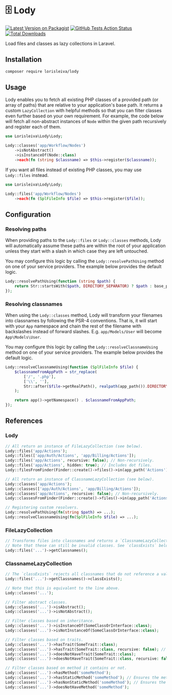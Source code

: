 # 🗄 Lody

[![Latest Version on Packagist](https://img.shields.io/packagist/v/lorisleiva/lody.svg)](https://packagist.org/packages/lorisleiva/lody)
[![GitHub Tests Action Status](https://img.shields.io/github/workflow/status/lorisleiva/lody/Tests?label=tests)](https://github.com/lorisleiva/lody/actions?query=workflow%3ATests+branch%3Amain)
[![Total Downloads](https://img.shields.io/packagist/dt/lorisleiva/lody.svg)](https://packagist.org/packages/lorisleiva/lody)

Load files and classes as lazy collections in Laravel.

## Installation

```bash
composer require lorisleiva/lody
```

## Usage

Lody enables you to fetch all existing PHP classes of a provided path (or array of paths) that are relative to your application's base path. It returns a custom `LazyCollection` with helpful methods so that you can filter classes even further based on your own requirement. For example, the code below will fetch all non-abstract instances of `Node` within the given path recursively and register each of them.

``` php
use Lorisleiva\Lody\Lody;

Lody::classes('app/Workflow/Nodes')
    ->isNotAbstract()
    ->isInstanceOf(Node::class)
    ->each(fn (string $classname) => $this->register($classname));
```

If you want all files instead of existing PHP classes, you may use `Lody::files` instead.

``` php
use Lorisleiva\Lody\Lody;

Lody::files('app/Workflow/Nodes')
    ->each(fn (SplFileInfo $file) => $this->register($file));
```

## Configuration

### Resolving paths

When providing paths to the `Lody::files` or `Lody::classes` methods, Lody will automatically assume these paths are within the root of your application unless they start with a slash in which case they are left untouched.

You may configure this logic by calling the `Lody::resolvePathUsing` method on one of your service providers. The example below provides the default logic.

```php
Lody::resolvePathUsing(function (string $path) {
    return Str::startsWith($path, DIRECTORY_SEPARATOR) ? $path : base_path($path);
});
```

### Resolving classnames

When using the `Lody::classes` method, Lody will transform your filenames into classnames by following the PSR-4 conventions. That is, it will start with your `App` namespace and chain the rest of the filename with backslashes instead of forward slashes. E.g. `app/Models/User` will become `App\Models\User`.

You may configure this logic by calling the `Lody::resolveClassnameUsing` method on one of your service providers. The example below provides the default logic.

```php
Lody::resolveClassnameUsing(function (SplFileInfo $file) {
    $classnameFromAppPath = str_replace(
        ['/', '.php'],
        ['\\', ''],
        Str::after($file->getRealPath(), realpath(app_path()).DIRECTORY_SEPARATOR)
    );

    return app()->getNamespace() . $classnameFromAppPath;
});
```

## References

### Lody

```php
// All return an instance of FileLazyCollection (see below).
Lody::files('app/Actions');
Lody::files(['app/Auth/Actions', 'app/Billing/Actions']);
Lody::files('app/Actions', recursive: false); // Non-recursively.
Lody::files('app/Actions', hidden: true); // Includes dot files.
Lody::filesFromFinder(Finder::create()->files()->in(app_path('Actions'))->depth(1)); // With custom finder.

// All return an instance of ClassnameLazyCollection (see below).
Lody::classes('app/Actions');
Lody::classes(['app/Auth/Actions', 'app/Billing/Actions']);
Lody::classes('app/Actions', recursive: false); // Non-recursively.
Lody::classesFromFinder(Finder::create()->files()->in(app_path('Actions'))->depth(1)); // With custom finder.

// Registering custom resolvers.
Lody::resolvePathUsing(fn(string $path) => ...);
Lody::resolveClassnameUsing(fn(SplFileInfo $file) => ...);
```

### FileLazyCollection

```php
// Transforms files into classnames and returns a `ClassnameLazyCollection`.
// Note that these can still be invalid classes. See `classExists` below.
Lody::files('...')->getClassnames();
```

### ClassnameLazyCollection

```php
// The `classExists` rejects all classnames that do not reference a valid PHP class.
Lody::files('...')->getClassnames()->classExists();

// Note that this is equivalent to the line above.
Lody::classes('...');

// Filter abstract classes.
Lody::classes('...')->isAbstract();
Lody::classes('...')->isNotAbstract();

// Filter classes based on inheritance.
Lody::classes('...')->isInstanceOf(SomeClassOrInterface::class);
Lody::classes('...')->isNotInstanceOf(SomeClassOrInterface::class);

// Filter classes based on traits.
Lody::classes('...')->hasTrait(SomeTrait::class);
Lody::classes('...')->hasTrait(SomeTrait::class, recursive: false); // Don't include recursive traits.
Lody::classes('...')->doesNotHaveTrait(SomeTrait::class);
Lody::classes('...')->doesNotHaveTrait(SomeTrait::class, recursive: false); // Don't include recursive traits.

// Filter classes based on method it contains or not.
Lody::classes('...')->hasMethod('someMethod');
Lody::classes('...')->hasStaticMethod('someMethod'); // Ensures the method is static.
Lody::classes('...')->hasNonStaticMethod('someMethod'); // Ensures the method is non-static.
Lody::classes('...')->doesNotHaveMethod('someMethod');
```
